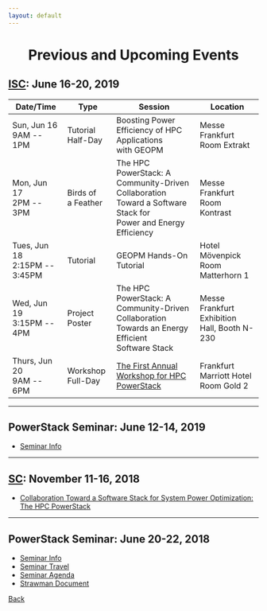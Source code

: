 ```yaml
---
layout: default
---
```

<h1 align="center">Previous and Upcoming Events</h1>

## [ISC](https://isc-hpc.com): June 16-20, 2019

| Date/Time                        | Type                  | Session                                                                                                            | Location                                        |
|----------------------------------|-----------------------|--------------------------------------------------------------------------------------------------------------------|-------------------------------------------------|
| Sun, Jun 16<br>9AM -- 1PM        | Tutorial<br>Half-Day  | Boosting Power Efficiency of HPC Applications<br>with GEOPM                                                        | Messe Frankfurt<br>Room Extrakt                 |
| Mon, Jun 17<br>2PM -- 3PM        | Birds of<br>a Feather | The HPC PowerStack: A Community-Driven<br>Collaboration Toward a Software Stack for<br>Power and Energy Efficiency | Messe Frankfurt<br>Room Kontrast                |
| Tues, Jun 18<br>2:15PM -- 3:45PM | Tutorial              | GEOPM Hands-On Tutorial                                                                                            | Hotel Mövenpick<br>Room Matterhorn 1            |
| Wed, Jun 19<br>3:15PM -- 4PM     | Project Poster        | The HPC PowerStack: A Community-Driven<br>Collaboration Towards an Energy Efficient<br>Software Stack              | Messe Frankfurt<br>Exhibition Hall, Booth N-230 |
| Thurs, Jun 20<br>9AM -- 6PM      | Workshop<br>Full-Day  | [The First Annual Workshop for HPC PowerStack](http://powerstack.lrr.in.tum.de/isc19.html)                         | Frankfurt Marriott Hotel<br>Room Gold 2         |

---

## PowerStack Seminar: June 12-14, 2019
* [Seminar Info](http://powerstack.lrr.in.tum.de/seminar.html)

---

## [SC](https://sc18.supercomputing.org/): November 11-16, 2018
* [Collaboration Toward a Software Stack for System Power Optimization: The HPC PowerStack](https://sc18.supercomputing.org/presentation/?id=bof217&sess=sess450)

---

## PowerStack Seminar: June 20-22, 2018
* [Seminar Info](http://powerstack.lrr.in.tum.de/raitenhaslach.html)
* [Seminar Travel](http://powerstack.lrr.in.tum.de/travel.html)
* [Seminar Agenda](http://powerstack.lrr.in.tum.de/agenda.html)
* [Strawman Document](https://powerstack.lrr.in.tum.de/strawman.pdf)


[Back](./)

